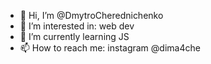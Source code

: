- 👋 Hi, I’m @DmytroCherednichenko
- 👀 I’m interested in: web dev
- 🌱 I’m currently learning JS
- 📫 How to reach me: instagram @dima4che

<!---
DmytroCherednichenko/DmytroCherednichenko is a ✨ special ✨ repository because its `README.md` (this file) appears on your GitHub profile.
You can click the Preview link to take a look at your changes.
--->
